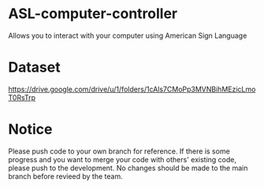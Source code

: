 # ASL-computer-controller
Allows you to interact with your computer using American Sign Language

# Dataset
https://drive.google.com/drive/u/1/folders/1cAls7CMoPp3MVNBihMEzicLmoT0RsTrp

# Notice
Please push code to your own branch for reference. If there is some progress and you want to merge your code with others' existing code, please push to the development. No changes should be made to the main branch before revieed by the team.
